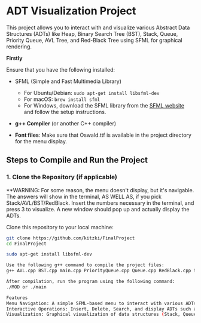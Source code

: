# ADT Visualization Project

This project allows you to interact with and visualize various Abstract Data Structures (ADTs) like Heap, Binary Search Tree (BST), Stack, Queue, Priority Queue, AVL Tree, and Red-Black Tree using SFML for graphical rendering.

**Firstly**

Ensure that you have the following installed:
- SFML (Simple and Fast Multimedia Library)
  - For Ubuntu/Debian: `sudo apt-get install libsfml-dev`
  - For macOS: `brew install sfml`
  - For Windows, download the SFML library from the [SFML website](https://www.sfml-dev.org/download.php) and follow the setup instructions.

- **g++ Compiler** (or another C++ compiler)

- **Font files**: Make sure that Oswald.ttf is available in the project directory for the menu display.

## Steps to Compile and Run the Project

### 1. Clone the Repository (if applicable)

**WARNING: For some reason, the menu doesn't display, but it's navigable. The answers will show in the terminal, AS WELL AS, if you pick Stack/AVL/BST/RedBlack. Insert the numbers necessary in the terminal, and press 3 to visualize. A new window should pop up and actually display the ADTs.

Clone this repository to your local machine:

```bash
git clone https://github.com/kitzki/FinalProject
cd FinalProject

sudo apt-get install libsfml-dev

Use the following g++ command to compile the project files:
g++ AVL.cpp BST.cpp main.cpp PriorityQueue.cpp Queue.cpp RedBlack.cpp Stack.cpp Heap.cpp -o MOD -lsfml-window -lsfml-system -lsfml-graphics

After compilation, run the program using the following command:
./MOD or ./main

Features
Menu Navigation: A simple SFML-based menu to interact with various ADTs.
Interactive Operations: Insert, Delete, Search, and display ADTs such as Heap, BST, Stack, Queue, Priority Queue, AVL Tree, and Red-Black Tree.
Visualization: Graphical visualization of data structures (Stack, Queue, AVL, Red-Black Tree).
